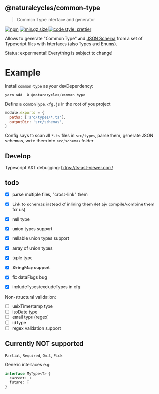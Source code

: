 ## @naturalcycles/common-type

> Common Type interface and generator

[![npm](https://img.shields.io/npm/v/@naturalcycles/common-type/latest.svg)](https://www.npmjs.com/package/@naturalcycles/common-type)
[![min.gz size](https://badgen.net/bundlephobia/minzip/@naturalcycles/common-type)](https://bundlephobia.com/result?p=@naturalcycles/common-type)
[![code style: prettier](https://img.shields.io/badge/code_style-prettier-ff69b4.svg?style=flat-square)](https://github.com/prettier/prettier)

Allows to generate "Common Type" and [JSON Schema](https://json-schema.org/) from a set of
Typescript files with Interfaces (also Types and Enums).

Status: experimental! Everything is subject to change!

# Example

Install `common-type` as your devDependency:

    yarn add -D @naturacycles/common-type

Define a `commonType.cfg.js` in the root of you project:

```js
module.exports = {
  paths: ['src/types/*.ts'],
  outputDir: 'src/schemas',
}
```

Config says to scan all `*.ts` files in `src/types`, parse them, generate JSON schemas, write them
into `src/schemas` folder.

## Develop

Typescript AST debugging: https://ts-ast-viewer.com/

## todo

- [x] parse multiple files, "cross-link" them
- [x] Link to schemas instead of inlining them (let ajv compile/combine them for us)

- [x] null type
- [x] union types support
- [x] nullable union types support
- [x] array of union types
- [x] tuple type
- [x] StringMap support
- [x] fix dataFlags bug
- [x] includeTypes/excludeTypes in cfg

Non-structural validation:

- [ ] unixTimestamp type
- [ ] isoDate type
- [ ] email type (regex)
- [ ] id type
- [ ] regex validation support

## Currently NOT supported

`Partial`, `Required`, `Omit`, `Pick`

Generic interfaces e.g:

```ts
interface MyType<T> {
  current: T
  future: T
}
```

